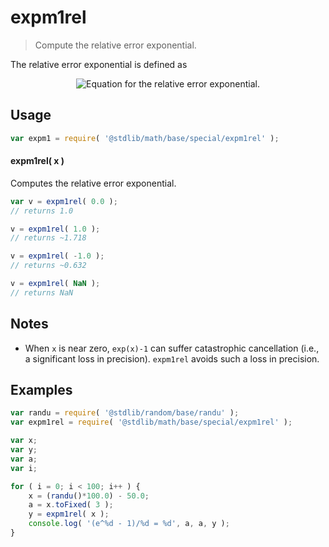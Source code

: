 <!--

@license Apache-2.0

Copyright (c) 2018 The Stdlib Authors.

Licensed under the Apache License, Version 2.0 (the "License");
you may not use this file except in compliance with the License.
You may obtain a copy of the License at

   http://www.apache.org/licenses/LICENSE-2.0

Unless required by applicable law or agreed to in writing, software
distributed under the License is distributed on an "AS IS" BASIS,
WITHOUT WARRANTIES OR CONDITIONS OF ANY KIND, either express or implied.
See the License for the specific language governing permissions and
limitations under the License.

-->

# expm1rel

> Compute the relative error exponential.

<!-- Section to include introductory text. Make sure to keep an empty line after the intro `section` element and another before the `/section` close. -->

<section class="intro">

The relative error exponential is defined as

<!-- <equation class="equation" label="eq:relative_error_exponential" align="center" raw="f(x) = \frac{e^x - 1}{x}" alt="Equation for the relative error exponential."> -->

<div class="equation" align="center" data-raw-text="f(x) = \frac{e^x - 1}{x}" data-equation="eq:relative_error_exponential">
    <img src="https://cdn.rawgit.com/stdlib-js/stdlib/65a72b6be80b988ebfa5e581849691524b01a533/lib/node_modules/@stdlib/math/base/special/expm1rel/docs/img/equation_relative_error_exponential.svg" alt="Equation for the relative error exponential.">
    <br>
</div>

<!-- </equation> -->

</section>

<!-- /.intro -->

<!-- Package usage documentation. -->

<section class="usage">

## Usage

```javascript
var expm1 = require( '@stdlib/math/base/special/expm1rel' );
```

#### expm1rel( x )

Computes the relative error exponential.

```javascript
var v = expm1rel( 0.0 );
// returns 1.0

v = expm1rel( 1.0 );
// returns ~1.718

v = expm1rel( -1.0 );
// returns ~0.632

v = expm1rel( NaN );
// returns NaN
```

</section>

<!-- /.usage -->

<!-- Package usage notes. Make sure to keep an empty line after the `section` element and another before the `/section` close. -->

<section class="notes">

## Notes

-   When `x` is near zero, `exp(x)-1` can suffer catastrophic cancellation (i.e., a significant loss in precision). `expm1rel` avoids such a loss in precision.

</section>

<!-- /.notes -->

<!-- Package usage examples. -->

<section class="examples">

## Examples

<!-- eslint no-undef: "error" -->

```javascript
var randu = require( '@stdlib/random/base/randu' );
var expm1rel = require( '@stdlib/math/base/special/expm1rel' );

var x;
var y;
var a;
var i;

for ( i = 0; i < 100; i++ ) {
    x = (randu()*100.0) - 50.0;
    a = x.toFixed( 3 );
    y = expm1rel( x );
    console.log( '(e^%d - 1)/%d = %d', a, a, y );
}
```

</section>

<!-- /.examples -->

<!-- Section to include cited references. If references are included, add a horizontal rule *before* the section. Make sure to keep an empty line after the `section` element and another before the `/section` close. -->

<section class="references">

</section>

<!-- /.references -->

<!-- Section for all links. Make sure to keep an empty line after the `section` element and another before the `/section` close. -->

<section class="links">

</section>

<!-- /.links -->
